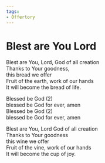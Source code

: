 ```yaml
---
tags:
- Offertory
---
```


# Blest are You Lord  

Blest are You, Lord, God of all creation  
Thanks to Your goodness,  
this bread we offer  
Fruit of the earth, work of our hands  
It will become the bread of life.  

Blessed be God (2)  
blessed be God for ever, amen  
Blessed be God (2)  
blessed be God for ever, amen  

Blest are You, Lord God of all creation  
Thanks to Your goodness  
this wine we offer  
Fruit of the vine, work of our hands  
It will become the cup of joy.